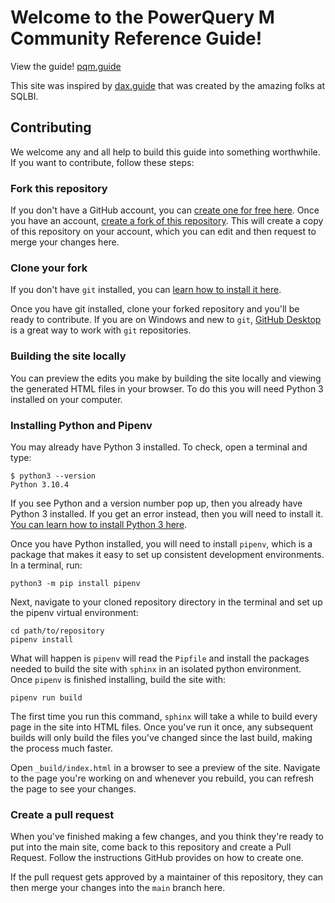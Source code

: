 # Welcome to the PowerQuery M Community Reference Guide!

View the guide! [pqm.guide](https://pqm.guide)

This site was inspired by [dax.guide](https://dax.guide) that was created by
the amazing folks at SQLBI.

## Contributing

We welcome any and all help to build this guide into something worthwhile. If
you want to contribute, follow these steps:

### Fork this repository

If you don't have a GitHub account, you can [create one for free
here](https://github.com/join). Once you have an account, [create a fork of
this repository](https://github.com/KyleAMueller2/pqm-guide/fork). This will
create a copy of this repository on your account, which you can edit and then
request to merge your changes here.

### Clone your fork

If you don't have `git` installed, you can [learn how to install it
here](https://git-scm.com/book/en/v2/Getting-Started-Installing-Git).

Once you have git installed, clone your forked repository and you'll be ready
to contribute. If you are on Windows and new to `git`, [GitHub
Desktop](https://desktop.github.com/) is a great way to work with `git`
repositories.


### Building the site locally

You can preview the edits you make by building the site locally and viewing the
generated HTML files in your browser. To do this you will need Python 3
installed on your computer.

### Installing Python and Pipenv

You may already have Python 3 installed. To check, open a terminal and type:

```terminal
$ python3 --version
Python 3.10.4
```

If you see Python and a version number pop up, then you already have Python 3
installed. If you get an error instead, then you will need to install it. [You
can learn how to install Python 3 here](https://www.python.org/downloads/).

Once you have Python installed, you will need to install `pipenv`, which is a
package that makes it easy to set up consistent development environments. In a
terminal, run:

```terminal
python3 -m pip install pipenv
```

Next, navigate to your cloned repository directory in the terminal and set up
the pipenv virtual environment:

```terminal
cd path/to/repository
pipenv install
```

What will happen is `pipenv` will read the `Pipfile` and install the packages
needed to build the site with `sphinx` in an isolated python environment. Once
`pipenv` is finished installing, build the site with:

```terminal
pipenv run build
```

The first time you run this command, `sphinx` will take a while to build every
page in the site into HTML files. Once you've run it once, any subsequent
builds will only build the files you've changed since the last build, making
the process much faster.

Open `_build/index.html` in a browser to see a preview of the site. Navigate to
the page you're working on and whenever you rebuild, you can refresh the page
to see your changes.

### Create a pull request

When you've finished making a few changes, and you think they're ready to put
into the main site, come back to this repository and create a Pull Request.
Follow the instructions GitHub provides on how to create one.

If the pull request gets approved by a maintainer of this repository, they can
then merge your changes into the `main` branch here.
